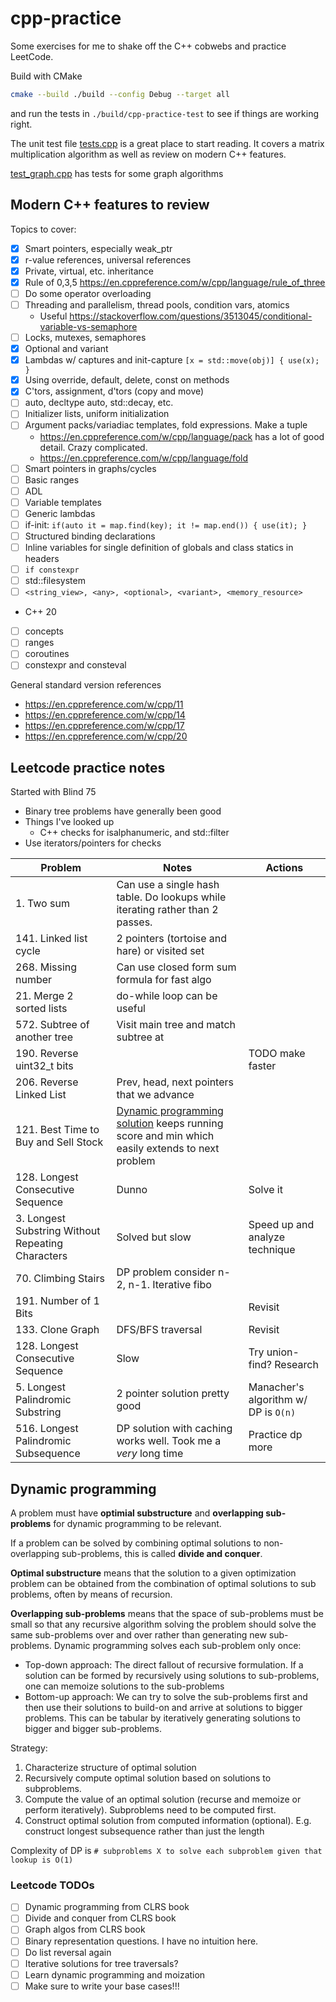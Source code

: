 # cpp-practice

Some exercises for me to shake off the C++ cobwebs and practice LeetCode.

Build with CMake

```bash
cmake --build ./build --config Debug --target all
```
and run the tests in `./build/cpp-practice-test` to see if things are working right.

The unit test file [tests.cpp](tests.cpp) is a great place to start reading. It covers a matrix multiplication algorithm as well as review on modern C++ features.

[test_graph.cpp](test_graph.cpp) has tests for some graph algorithms

## Modern C++ features to review

Topics to cover:

* [x] Smart pointers, especially weak_ptr
* [x] r-value references, universal references
* [x] Private, virtual, etc. inheritance
* [x] Rule of 0,3,5 https://en.cppreference.com/w/cpp/language/rule_of_three
* [ ] Do some operator overloading
* [ ] Threading and parallelism, thread pools, condition vars, atomics
    * Useful https://stackoverflow.com/questions/3513045/conditional-variable-vs-semaphore
* [ ] Locks, mutexes, semaphores
* [x] Optional and variant
* [x] Lambdas w/ captures and init-capture `[x = std::move(obj)] { use(x); }`
* [x] Using override, default, delete, const on methods
* [x] C'tors, assignment, d'tors (copy and move)
* [ ] auto, decltype auto, std::decay, etc.
* [ ] Initializer lists, uniform initialization
* [ ] Argument packs/variadiac templates, fold expressions. Make a tuple
    * https://en.cppreference.com/w/cpp/language/pack has a lot of good detail. Crazy complicated.
    * https://en.cppreference.com/w/cpp/language/fold
* [ ] Smart pointers in graphs/cycles
* [ ] Basic ranges
* [ ] ADL
* [ ] Variable templates
* [ ] Generic lambdas
* [ ] if-init: `if(auto it = map.find(key); it != map.end()) { use(it); }`
* [ ] Structured binding declarations
* [ ] Inline variables for single definition of globals and class statics in headers
* [ ] `if constexpr`
* [ ] std::filesystem
* [ ] `<string_view>, <any>, <optional>, <variant>, <memory_resource>`
* C++ 20
* [ ] concepts
* [ ] ranges
* [ ] coroutines
* [ ] constexpr and consteval

General standard version references

* https://en.cppreference.com/w/cpp/11
* https://en.cppreference.com/w/cpp/14
* https://en.cppreference.com/w/cpp/17
* https://en.cppreference.com/w/cpp/20

## Leetcode practice notes

Started with Blind 75

* Binary tree problems have generally been good
* Things I've looked up
    * C++ checks for isalphanumeric, and std::filter
* Use iterators/pointers for checks

| Problem | Notes | Actions |
| -----   | ----- | ------  |
| 1. Two sum | Can use a single hash table. Do lookups while iterating  rather than 2 passes. |
| 141. Linked list cycle | 2 pointers (tortoise and hare) or visited set | |
| 268. Missing number | Can use closed form sum formula for fast algo | |
| 21. Merge 2 sorted lists | do-while loop can be useful | |
| 572. Subtree of another tree | Visit main tree and match subtree at  | |each node
| 190. Reverse uint32_t bits | | TODO make faster |
| 206. Reverse Linked List | Prev, head, next pointers that we advance | |
| 121. Best Time to Buy and Sell Stock | [Dynamic programming solution](leetcode.cpp) keeps running score and min which easily extends to next problem |  |
| 128. Longest Consecutive Sequence | Dunno | Solve it |
| 3. Longest Substring Without Repeating Characters | Solved but slow | Speed up and analyze technique |
| 70. Climbing Stairs | DP problem consider n-2, n-1. Iterative fibo |  |
| 191. Number of 1 Bits | | Revisit |
| 133. Clone Graph | DFS/BFS traversal | Revisit |
| 128. Longest Consecutive Sequence | Slow | Try union-find? Research |
| 5. Longest Palindromic Substring | 2 pointer solution pretty good | Manacher's algorithm w/ DP is `O(n)` |
| 516. Longest Palindromic Subsequence | DP solution with caching works well. Took me a *very* long time | Practice dp more |

## Dynamic programming

A problem must have **optimial substructure** and **overlapping sub-problems** for dynamic programming to be relevant.

If a problem can be solved by combining optimal solutions to non-overlapping sub-problems, this is called **divide and conquer**.

**Optimal substructure** means that the solution to a given optimization problem can be obtained from the combination of optimal solutions to sub problems, often by means of recursion.

**Overlapping sub-problems** means that the space of sub-problems must be small so that any recursive algorithm solving the problem should solve the same sub-problems over and over rather than generating new sub-problems. Dynamic programming solves each sub-problem only once:

* Top-down approach: The direct fallout of recursive formulation. If a solution can be formed by recursively using solutions to sub-problems, one can memoize solutions to the sub-problems
* Bottom-up approach: We can try to solve the sub-problems first and then use their solutions to build-on and arrive at solutions to bigger problems. This can be tabular by iteratively generating solutions to bigger and bigger sub-problems.

Strategy:

1. Characterize structure of optimal solution
2. Recursively compute optimal solution based on solutions to subproblems.
3. Compute the value of an optimal solution (recurse and memoize or perform iteratively). Subproblems need to be computed first.
4. Construct optimal solution from computed information (optional). E.g. construct longest subsequence rather than just the length

Complexity of DP is `# subproblems X to solve each subproblem given that lookup is O(1)`

### Leetcode TODOs

* [ ] Dynamic programming from CLRS book
* [ ] Divide and conquer from CLRS book
* [ ] Graph algos from CLRS book
* [ ] Binary representation questions. I have no intuition here.
* [ ] Do list reversal again
* [ ] Iterative solutions for tree traversals?
* [ ] Learn dynamic programming and moization
* [ ] Make sure to write your base cases!!!
